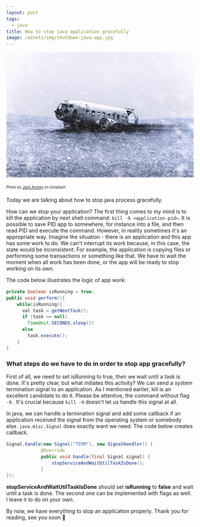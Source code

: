 ```yaml
---
layout: post
tags: 
  - java
title: How to stop java application gracefully
image: /assets/img/shutdown-java-app.jpg
---
```


<img src="/assets/img/shutdown-java-app.jpg" alt="stop java app properly"/>

<sub><sup>
Photo by <a href="https://unsplash.com/@jack_anstey" rel="nofollow">Jack Anstey</a> on Unsplash
</sup></sub>

Today we are talking about how to stop java process gracefully.

How can we stop your application? The first thing comes to my mind is to kill 
the application by next shell command: `kill -9 <application-pid>`. 
It is possible to save PID app to somewhere, for instance into a file, and then read PID and execute the command. 
However, in reality sometimes it's an appropriate way. Imagine the situation - there is an application and this app has some work to do. 
We can't interrupt its work because, in this case, the state would be inconsistent. 
For example, the application is copying files or performing some transactions or something like that. 
We have to wait the moment when all work has been done, or the app will be ready to stop working on its own.

The code below illustrates the logic of app work:

```java
private boolean isRunning = true;
public void perform(){
    while(isRunning){
      val task = getNextTask();
      if (task == null)
        TimeUnit.SECONDS.sleep(1)
      else
        task.execute();
    }
}
```

### What steps do we have to do in order to stop app gracefully?

First of all, we need to set isRunning to true, then we wait until a task is done.
It's pretty clear, but what initiates this activity? We can send a system termination signal to an application.
As I mentioned earlier, kill <pid application> is an excellent candidate to do it. Please be attentive,
the command without flag `-9` . It's crucial because `kill -9` doesn't let us handle this signal at all.

In java, we can handle a termination signal and add some callback if an application received 
the signal from the operating system or somebody else. `java.misc.Signal` does exactly want we need. The code below creates callback.

```java
Signal.handle(new Signal("TERM"), new SignalHandler() {
             @Override
             public void handle(final Signal signal) {
                 stopServiceAndWaitUtilTaskIsDone();
             }
});
```
**stopServiceAndWaitUtilTaskIsDone** should set **isRunning** to **false** and wait until a task is done.
The second one can be implemented with flags as well. I leave it to do on your own.

By now, we have everything to stop an application properly. Thank you for reading, see you soon 🖖